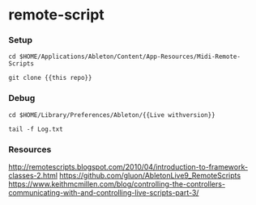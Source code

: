 # remote-script
### Setup
```
cd $HOME/Applications/Ableton/Content/App-Resources/Midi-Remote-Scripts
```
```
git clone {{this repo}}
```

### Debug
```
cd $HOME/Library/Preferences/Ableton/{{Live withversion}}
```
```
tail -f Log.txt
```

### Resources
http://remotescripts.blogspot.com/2010/04/introduction-to-framework-classes-2.html
https://github.com/gluon/AbletonLive9_RemoteScripts
https://www.keithmcmillen.com/blog/controlling-the-controllers-communicating-with-and-controlling-live-scripts-part-3/
